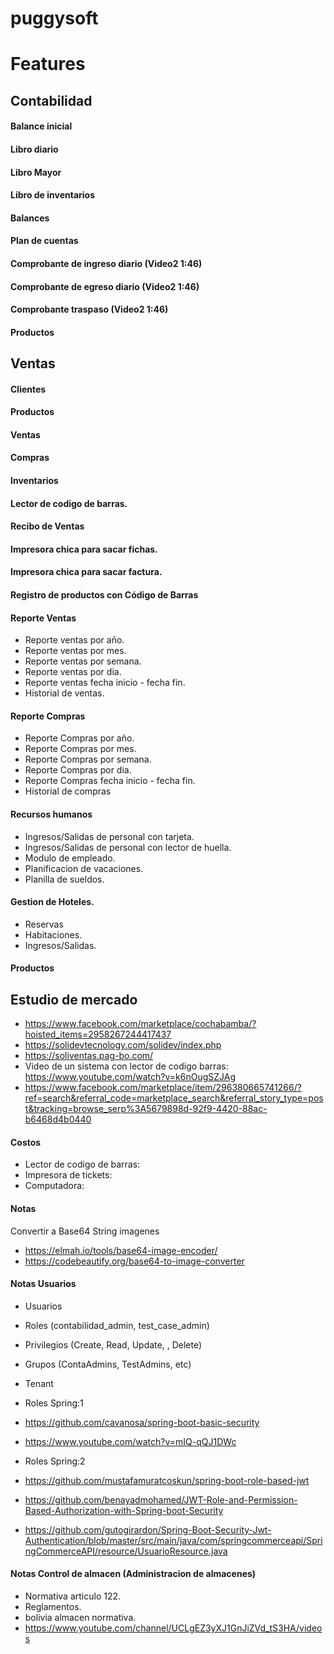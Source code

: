 # puggysoft

# Features
## Contabilidad
#### Balance inicial
#### Libro diario
#### Libro Mayor
#### Libro de inventarios
#### Balances
#### Plan de cuentas
#### Comprobante de ingreso diario (Video2 1:46)
#### Comprobante de egreso diario (Video2 1:46)
#### Comprobante traspaso (Video2 1:46)

#### Productos

## Ventas
#### Clientes
#### Productos
#### Ventas
#### Compras
#### Inventarios
#### Lector de codigo de barras.
#### Recibo de Ventas
#### Impresora chica para sacar fichas.
#### Impresora chica para sacar factura.
#### Registro de productos con Código de Barras

#### Reporte Ventas
- Reporte ventas por año.
- Reporte ventas por mes.
- Reporte ventas por semana.
- Reporte ventas por dia.
- Reporte ventas fecha inicio - fecha fin.
- Historial de ventas.

#### Reporte Compras
- Reporte Compras por año.
- Reporte Compras por mes.
- Reporte Compras por semana.
- Reporte Compras por dia.
- Reporte Compras fecha inicio - fecha fin.
- Historial de compras

#### Recursos humanos
- Ingresos/Salidas de personal con tarjeta.
- Ingresos/Salidas de personal con lector de huella.
- Modulo de empleado.
- Planificacion de vacaciones.
- Planilla de sueldos.

#### Gestion de Hoteles.
- Reservas
- Habitaciones.
- Ingresos/Salidas.

#### Productos

## Estudio de mercado
- https://www.facebook.com/marketplace/cochabamba/?hoisted_items=2958267244417437
- https://solidevtecnology.com/solidev/index.php
- https://soliventas.pag-bo.com/
- Video de un sistema con lector de codigo barras: https://www.youtube.com/watch?v=k6nOugSZJAg
- https://www.facebook.com/marketplace/item/296380665741266/?ref=search&referral_code=marketplace_search&referral_story_type=post&tracking=browse_serp%3A5679898d-92f9-4420-88ac-b6468d4b0440

#### Costos

- Lector de codigo de barras:
- Impresora de tickets:
- Computadora: 

#### Notas

Convertir a Base64 String imagenes
  - https://elmah.io/tools/base64-image-encoder/
  - https://codebeautify.org/base64-to-image-converter




#### Notas Usuarios

- Usuarios
- Roles (contabilidad_admin, test_case_admin)
- Privilegios (Create, Read, Update, , Delete)
- Grupos (ContaAdmins, TestAdmins, etc)
- Tenant


- Roles Spring:1
- https://github.com/cavanosa/spring-boot-basic-security
- https://www.youtube.com/watch?v=mIQ-qQJ1DWc


- Roles Spring:2
- https://github.com/mustafamuratcoskun/spring-boot-role-based-jwt
- https://github.com/benayadmohamed/JWT-Role-and-Permission-Based-Authorization-with-Spring-boot-Security
- https://github.com/gutogirardon/Spring-Boot-Security-Jwt-Authentication/blob/master/src/main/java/com/springcommerceapi/SpringCommerceAPI/resource/UsuarioResource.java


#### Notas Control de almacen (Administracion de almacenes)
- Normativa articulo 122.
- Reglamentos.
- bolivia almacen normativa.
- https://www.youtube.com/channel/UCLgEZ3yXJ1GnJiZVd_tS3HA/videos
